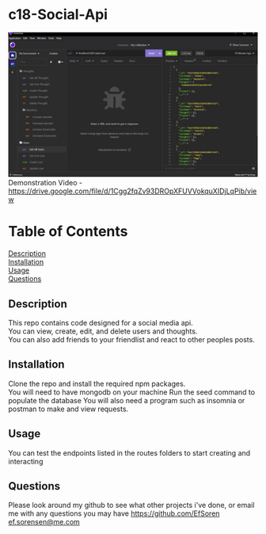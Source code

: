 # c18-Social-Api
![](pictures/c18SS.jpg)
Demonstration Video - https://drive.google.com/file/d/1Cgg2fqZv93DROpXFUVVokquXIDjLqPib/view
# Table of Contents
<a href = 'https://github.com/EfSoren/c18-Social-API/edit/main/README.md#description'> Description</a></br>
<a href = 'https://github.com/EfSoren/c18-Social-API/edit/main/README.md#installation'> Installation</a></br>
<a href = 'https://github.com/EfSoren/c18-Social-API/edit/main/README.md#usage'> Usage</a></br>
<a href = 'https://github.com/EfSoren/c18-Social-API/edit/main/README.md#questions'> Questions</a></br>

## Description
This repo contains code designed for a social media api. </br>
You can view, create, edit, and delete users and thoughts. </br>
You can also add friends to your friendlist and react to other peoples posts.

## Installation
Clone the repo and install the required npm packages.</br>
You will need to have mongodb on your machine
Run the seed command to populate the database
You will also need a program such as insomnia or postman to make and view requests.

## Usage
You can test the endpoints listed in the routes folders to start creating and interacting

## Questions
Please look around my github to see what other projects i've done, or email me with any questions you may have
https://github.com/EfSoren
ef.sorensen@me.com

